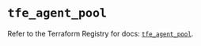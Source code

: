 # `tfe_agent_pool`

Refer to the Terraform Registry for docs: [`tfe_agent_pool`](https://registry.terraform.io/providers/hashicorp/tfe/0.69.0/docs/resources/agent_pool).
